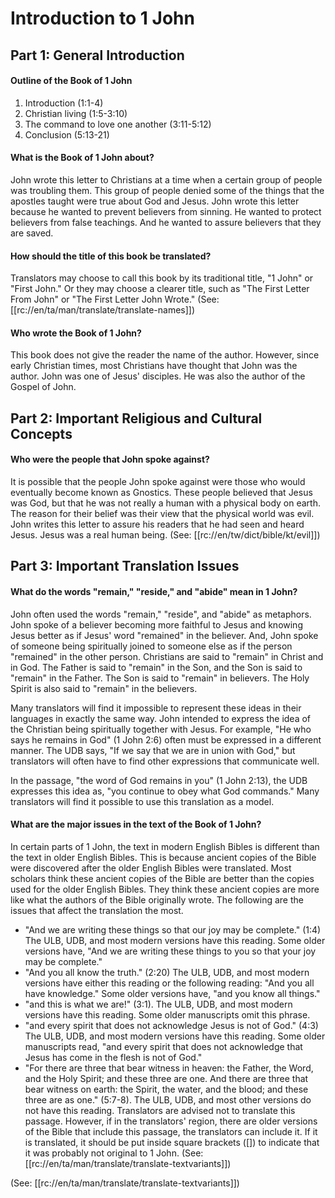 # Introduction to 1 John #

## Part 1: General Introduction ##

#### Outline of the Book of 1 John ####

1. Introduction (1:1-4)
1. Christian living (1:5-3:10)
1. The command to love one another (3:11-5:12)
1. Conclusion (5:13-21)

#### What is the Book of 1 John about? ####

John wrote this letter to Christians at a time when a certain group of people was troubling them. This group of people denied some of the things that the apostles taught were true about God and Jesus. John wrote this letter because he wanted to prevent believers from sinning. He wanted to protect believers from false teachings. And he wanted to assure believers that they are saved.

#### How should the title of this book be translated? ####

Translators may choose to call this book by its traditional title, "1 John" or "First John." Or they may choose a clearer title, such as "The First Letter From John" or "The First Letter John Wrote." (See: [[rc://en/ta/man/translate/translate-names]])

#### Who wrote the Book of 1 John? ####

This book does not give the reader the name of the author. However, since early Christian times, most Christians have thought that John was the author. John was one of Jesus' disciples. He was also the author of the Gospel of John.

## Part 2: Important Religious and Cultural Concepts ##

#### Who were the people that John spoke against? ####

It is possible that the people John spoke against were those who would eventually become known as Gnostics. These people believed that Jesus was God, but that he was not really a human with a physical body on earth. The reason for their belief was their view that the physical world was evil. John writes this letter to assure his readers that he had seen and heard Jesus. Jesus was a real human being. (See: [[rc://en/tw/dict/bible/kt/evil]])

## Part 3: Important Translation Issues ##

#### What do the words "remain," "reside," and "abide" mean in 1 John? ####

John often used the words "remain," "reside", and "abide" as metaphors. John spoke of a believer becoming more faithful to Jesus and knowing Jesus better as if Jesus' word "remained" in the believer. And, John spoke of someone being spiritually joined to someone else as if the person "remained" in the other person. Christians are said to "remain" in Christ and in God. The Father is said to "remain" in the Son, and the Son is said to "remain" in the Father. The Son is said to "remain" in believers. The Holy Spirit is also said to "remain" in the believers. 

Many translators will find it impossible to represent these ideas in their languages in exactly the same way. John intended to express the idea of the Christian being spiritually together with Jesus. For example, "He who says he remains in God" (1 John 2:6) often must be expressed in a different manner. The UDB says, "If we say that we are in union with God," but translators will often have to find other expressions that communicate well. 

In the passage, "the word of God remains in you" (1 John 2:13), the UDB expresses this idea as, "you continue to obey what God commands." Many translators will find it possible to use this translation as a model.

#### What are the major issues in the text of the Book of 1 John? ####

In certain parts of 1 John, the text in modern English Bibles is different than the text in older English Bibles. This is because ancient copies of the Bible were discovered after the older English Bibles were translated. Most scholars think these ancient copies of the Bible are better than the copies used for the older English Bibles. They think these ancient copies are more like what the authors of the Bible originally wrote. The following are the issues that affect the translation the most.

* "And we are writing these things so that our joy may be complete." (1:4) The ULB, UDB, and most modern versions have this reading. Some older versions have, "And we are writing these things to you so that your joy may be complete."
* "And you all know the truth." (2:20) The ULB, UDB, and most modern versions have either this reading or the following reading: "And you all have knowledge." Some older versions have, "and you know all things."
* "and this is what we are!" (3:1). The ULB, UDB, and most modern versions have this reading. Some older manuscripts omit this phrase.
* "and every spirit that does not acknowledge Jesus is not of God." (4:3) The ULB, UDB, and most modern versions have this reading. Some older manuscripts read, "and every spirit that does not acknowledge that Jesus has come in the flesh is not of God."
* "For there are three that bear witness in heaven: the Father, the Word, and the Holy Spirit; and these three are one. And there are three that bear witness on earth: the Spirit, the water, and the blood; and these three are as one." (5:7-8). The ULB, UDB, and most other versions do not have this reading. Translators are advised not to translate this passage. However, if in the translators' region, there are older versions of the Bible that include this passage, the translators can include it. If it is translated, it should be put inside square brackets ([]) to indicate that it was probably not original to 1 John. (See: [[rc://en/ta/man/translate/translate-textvariants]])

(See: [[rc://en/ta/man/translate/translate-textvariants]])